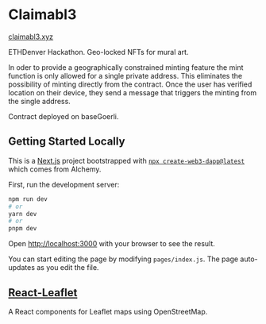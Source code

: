 # Claimabl3
[claimabl3.xyz](www.claimabl3.xyz)

ETHDenver Hackathon. Geo-locked NFTs for mural art.

In oder to provide a geographically constrained minting feature the mint function is only allowed for a single private address. This eliminates the possibility of minting directly from the contract. Once the user has verified location on their device, they send a message that triggers the minting from the single address.

Contract deployed on baseGoerli.

## Getting Started Locally

This is a [Next.js](https://nextjs.org/) project bootstrapped with [`npx create-web3-dapp@latest`](https://github.com/alchemyplatform/create-web3-dapp) which comes from Alchemy.

First, run the development server:

```bash
npm run dev
# or
yarn dev
# or
pnpm dev
```

Open [http://localhost:3000](http://localhost:3000) with your browser to see the result.

You can start editing the page by modifying `pages/index.js`. The page auto-updates as you edit the file.

## [React-Leaflet](https://react-leaflet.js.org/)

A React components for Leaflet maps using OpenStreetMap.
